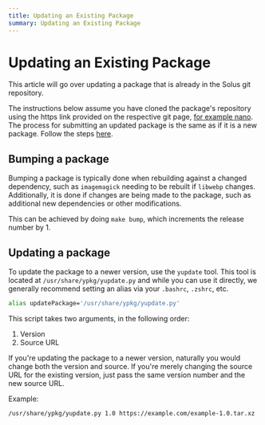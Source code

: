 ```yaml
---
title: Updating an Existing Package
summary: Updating an Existing Package
---
```


# Updating an Existing Package

This article will go over updating a package that is already in the Solus git repository.

The instructions below assume you have cloned the package's repository using the https link provided on the respective git page, [for example nano](https://github.com/solus-packages/nano). The process for submitting an updated package is the same as if it is a new package. Follow the steps [here](/docs/packaging/submitting-a-package).

## Bumping a package

Bumping a package is typically done when rebuilding against a changed dependency, such as `imagemagick` needing to be rebuilt if `libwebp` changes. Additionally, it is done if changes are being made to the package, such as additional new dependencies or other modifications.

This can be achieved by doing `make bump`, which increments the release number by 1.

## Updating a package

To update the package to a newer version, use the `yupdate` tool. This tool is located at `/usr/share/ypkg/yupdate.py` and while you can use it directly, we generally recommend setting an alias via your `.bashrc`, `.zshrc`, etc.

```bash
alias updatePackage='/usr/share/ypkg/yupdate.py'
```

This script takes two arguments, in the following order:

1. Version
2. Source URL

If you're updating the package to a newer version, naturally you would change both the version and source. If you're merely changing the source URL for the existing version, just pass the same version number and the new source URL.

Example:

```bash
/usr/share/ypkg/yupdate.py 1.0 https://example.com/example-1.0.tar.xz
```

